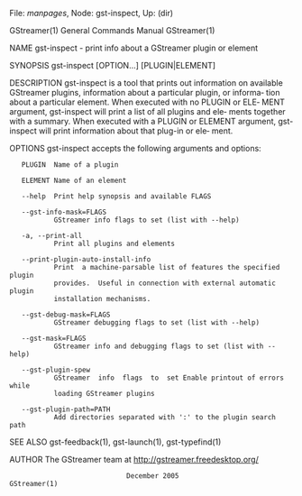 File: *manpages*,  Node: gst-inspect,  Up: (dir)

GStreamer(1)                General Commands Manual               GStreamer(1)



NAME
       gst-inspect - print info about a GStreamer plugin or element

SYNOPSIS
       gst-inspect [OPTION...] [PLUGIN|ELEMENT]

DESCRIPTION
       gst-inspect  is  a  tool  that  prints  out  information  on  available
       GStreamer plugins, information about a particular plugin,  or  informa‐
       tion  about a particular element.  When executed with no PLUGIN or ELE‐
       MENT argument, gst-inspect will print a list of all  plugins  and  ele‐
       ments  together with a summary.  When executed with a PLUGIN or ELEMENT
       argument, gst-inspect will print information about that plug-in or ele‐
       ment.

OPTIONS
       gst-inspect accepts the following arguments and options:

       PLUGIN  Name of a plugin

       ELEMENT Name of an element

       --help  Print help synopsis and available FLAGS

       --gst-info-mask=FLAGS
               GStreamer info flags to set (list with --help)

       -a, --print-all
               Print all plugins and elements

       --print-plugin-auto-install-info
               Print  a machine-parsable list of features the specified plugin
               provides.  Useful in connection with external automatic  plugin
               installation mechanisms.

       --gst-debug-mask=FLAGS
               GStreamer debugging flags to set (list with --help)

       --gst-mask=FLAGS
               GStreamer info and debugging flags to set (list with --help)

       --gst-plugin-spew
               GStreamer  info  flags  to  set Enable printout of errors while
               loading GStreamer plugins

       --gst-plugin-path=PATH
               Add directories separated with ':' to the plugin search path

SEE ALSO
       gst-feedback(1), gst-launch(1), gst-typefind(1)

AUTHOR
       The GStreamer team at http://gstreamer.freedesktop.org/



                                 December 2005                    GStreamer(1)
